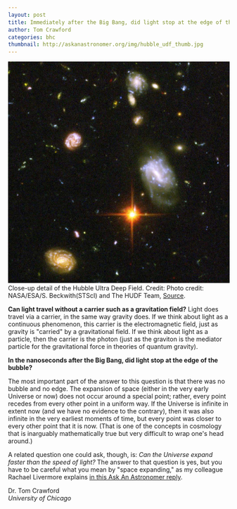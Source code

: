 ```yaml
---
layout: post
title: Immediately after the Big Bang, did light stop at the edge of the Universe?
author: Tom Crawford
categories: bhc
thumbnail: http://askanastronomer.org/img/hubble_udf_thumb.jpg
---
```

<div class="image">
<img src="/img/hubble_udf.jpg">
<div class="caption">Close-up detail of the Hubble Ultra Deep Field. Credit: Photo credit: NASA/ESA/S. Beckwith(STScI) and The HUDF Team, <a href="http://www.nasa.gov/vision/universe/starsgalaxies/hubble_UDF.html">Source</a>.</div>
</div>

**Can light travel without a carrier such as a gravitation field?**
Light does travel via a carrier, in the same way gravity does. If we think about light as a continuous phenomenon, this carrier is the electromagnetic field, just as gravity is "carried" by a gravitational field. If we think about light as a particle, then the carrier is the photon (just as the graviton is the mediator particle for the gravitational force in theories of quantum gravity).

**In the nanoseconds after the Big Bang, did light stop at the edge of the bubble?**

The most important part of the answer to this question is that there was no bubble and no edge. The expansion of space (either in the very early Universe or now) does not occur around a special point; rather, every point recedes from every other point in a uniform way. If the Universe is infinite in extent now (and we have no evidence to the contrary), then it was also infinite in the very earliest moments of time, but every point was closer to every other point that it is now. (That is one of the concepts in cosmology that is inarguably mathematically true but very difficult to wrap one's head around.)

A related question one could ask, though, is: *Can the Universe expand faster than the speed of light?* The answer to that question is yes, but you have to be careful what you mean by "space expanding," as my colleague Rachael Livermore explains [in this Ask An Astronomer reply](http://askanastronomer.org/bhc/faq/2015/11/09/is-space-expanding-faster-than-light/).

Dr. Tom Crawford<br>
*University of Chicago*
